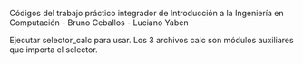 Códigos del trabajo práctico integrador de Introducción a la Ingeniería en Computación - Bruno Ceballos - Luciano Yaben

Ejecutar selector_calc para usar.
Los 3 archivos calc son módulos auxiliares que importa el selector.
